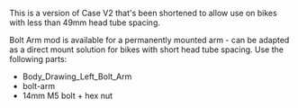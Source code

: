 This is a version of Case V2 that's been shortened to allow use on bikes with less than 49mm head tube spacing. 

Bolt Arm mod is available for a permanently mounted arm - can be adapted as a direct mount solution for bikes with short head tube spacing.  Use the following parts:
- Body_Drawing_Left_Bolt_Arm
- bolt-arm
- 14mm M5 bolt + hex nut
